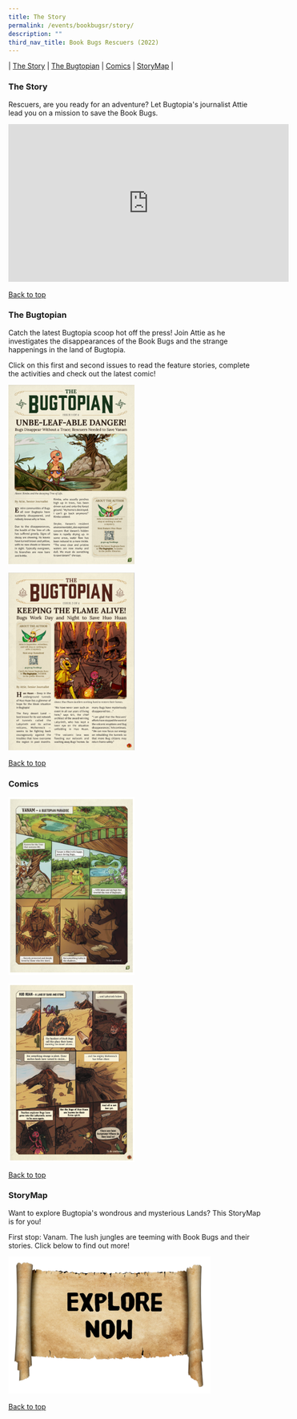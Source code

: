 ```yaml
---
title: The Story
permalink: /events/bookbugsr/story/
description: ""
third_nav_title: Book Bugs Rescuers (2022)
---
```

| [The Story](#the-story) | [ The Bugtopian](#the-bugtopian) | [Comics](#comics) | [StoryMap](#storymap) |  

### The Story

Rescuers, are you ready for an adventure? Let Bugtopia's journalist Attie lead you on a mission to save the Book Bugs.

<div class="bp-youtube">
<iframe width="560" height="315" src="https://www.youtube.com/embed/r_WEWryPrtU" title="YouTube video player" frameborder="0" allow="accelerometer; autoplay; clipboard-write; encrypted-media; gyroscope; picture-in-picture" allowfullscreen></iframe> </div>

<p class="has-text-right margin--top--xl"><a href="#main-content">Back to top</a></p>


### The Bugtopian

Catch the latest Bugtopia scoop hot off the press! Join Attie as he investigates the disappearances of the Book Bugs and the strange happenings in the land of Bugtopia.

Click on this first and second issues to read the feature stories, complete the activities and check out the latest comic!

<a href="/files/BB3 Newsletter_Bugtopian1_PDF Preview-min.pdf"><img src="/images/events/bookbugsr/Bugtopian1.png" alt="Bugtopian 1" style="width: 50%;"></a>

<a href="/files/bookbugsr/BB3_Newsletter2-28 Feb_FA-editnlblogo_compressed (1).pdf"><img src="/images/events/bookbugsr/Bugtopian2Image.png" alt="Bugtopian 2" style="width: 50%;"></a>

<p class="has-text-right margin--top--xl"><a href="#main-content">Back to top</a></p>

### Comics

<a href="/files/bookbugsr/Comic 1.pdf"><img src="/images/events/bookbugsr/Comic 1 image.png" alt="Comic 1" style="width: 50%;"></a>

<a href="/files/bookbugsr/Comic 2.pdf"><img src="/images/events/bookbugsr/Comic 2.png" alt="Comic 2" style="width: 50%;"></a>

<p class="has-text-right margin--top--xl"><a href="#main-content">Back to top</a></p>

### StoryMap

Want to explore Bugtopia's wondrous and mysterious Lands? This StoryMap is for you!

First stop: Vanam. The lush jungles are teeming with Book Bugs and their stories. Click below to find out more!

<a href= "https://uploads.knightlab.com/storymapjs/8a0e0b8b68e8b5a35e59ea45506a59de/explore-bugtopia/index.html"><img src="/images/events/bookbugsr/Explore Now.png" style="width: 80%;"></a>

<p class="has-text-right margin--top--xl"><a href="#main-content">Back to top</a></p>